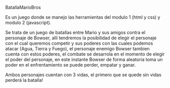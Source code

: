 
BatallaMarioBros

Es un juego donde se manejo las herramientas del modulo 1 (html y css) y modulo 2 (javascript).

Se trata de un juego de batallas entre Mario y sus amigos contra el personaje de Bowser, allí tendremos la posibilidad de elegir el personaje con el cual queremos competir y sus poderes con las cuales podemos atacar (Agua, Tierra y Fuego), el personaje enemigo Bowser tambien cuenta con estos poderes, el combate se desarrola en el momento de elegir el poder del personaje, en este instante Bowser de forma aleatoria toma un poder en el enfrentamiento se puede perder, empatar y ganar.

Ambos personajes cuentan con 3 vidas, el primero que se quede sin vidas perderá la batalla!
